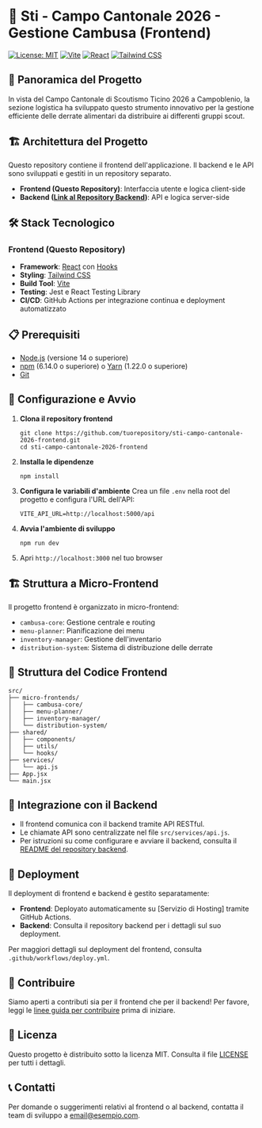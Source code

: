 # 🧮 Sti - Campo Cantonale 2026 - Gestione Cambusa (Frontend)

[![License: MIT](https://img.shields.io/badge/License-MIT-yellow.svg)](https://opensource.org/licenses/MIT)
[![Vite](https://img.shields.io/badge/Vite-5.3.4-646CFF.svg)](https://vitejs.dev/)
[![React](https://img.shields.io/badge/React-18.3.1-blue.svg)](https://reactjs.org/)
[![Tailwind CSS](https://img.shields.io/badge/Tailwind_CSS-3.4.7-38B2AC.svg)](https://tailwindcss.com/)

## 🌟 Panoramica del Progetto
In vista del Campo Cantonale di Scoutismo Ticino 2026 a Campoblenio, la sezione logistica ha sviluppato questo strumento innovativo per la gestione efficiente delle derrate alimentari da distribuire ai differenti gruppi scout.

## 🏗 Architettura del Progetto
Questo repository contiene il frontend dell'applicazione. Il backend e le API sono sviluppati e gestiti in un repository separato.

- **Frontend (Questo Repository)**: Interfaccia utente e logica client-side
- **Backend ([Link al Repository Backend](https://github.com/your-organization/backend-repo))**: API e logica server-side

## 🛠 Stack Tecnologico

### Frontend (Questo Repository)
- **Framework**: [React](https://reactjs.org/) con [Hooks](https://reactjs.org/docs/hooks-intro.html)
- **Styling**: [Tailwind CSS](https://tailwindcss.com/)
- **Build Tool**: [Vite](https://vitejs.dev/)
- **Testing**: Jest e React Testing Library
- **CI/CD**: GitHub Actions per integrazione continua e deployment automatizzato

## 📋 Prerequisiti
- [Node.js](https://nodejs.org/) (versione 14 o superiore)
- [npm](https://www.npmjs.com/) (6.14.0 o superiore) o [Yarn](https://yarnpkg.com/) (1.22.0 o superiore)
- [Git](https://git-scm.com/)

## 🚀 Configurazione e Avvio

1. **Clona il repository frontend**
   ```
   git clone https://github.com/tuorepository/sti-campo-cantonale-2026-frontend.git
   cd sti-campo-cantonale-2026-frontend
   ```

2. **Installa le dipendenze**
   ```
   npm install
   ```

3. **Configura le variabili d'ambiente**
   Crea un file `.env` nella root del progetto e configura l'URL dell'API:
   ```
   VITE_API_URL=http://localhost:5000/api
   ```

4. **Avvia l'ambiente di sviluppo**
   ```
   npm run dev
   ```

5. Apri `http://localhost:3000` nel tuo browser

## 🏗 Struttura a Micro-Frontend
Il progetto frontend è organizzato in micro-frontend:

- `cambusa-core`: Gestione centrale e routing
- `menu-planner`: Pianificazione dei menu
- `inventory-manager`: Gestione dell'inventario
- `distribution-system`: Sistema di distribuzione delle derrate

## 📁 Struttura del Codice Frontend
```
src/
├── micro-frontends/
│   ├── cambusa-core/
│   ├── menu-planner/
│   ├── inventory-manager/
│   └── distribution-system/
├── shared/
│   ├── components/
│   ├── utils/
│   └── hooks/
├── services/
│   └── api.js
├── App.jsx
└── main.jsx
```

## 🔗 Integrazione con il Backend
- Il frontend comunica con il backend tramite API RESTful.
- Le chiamate API sono centralizzate nel file `src/services/api.js`.
- Per istruzioni su come configurare e avviare il backend, consulta il [README del repository backend](https://github.com/your-organization/backend-repo).

## 📢 Deployment
Il deployment di frontend e backend è gestito separatamente:

- **Frontend**: Deployato automaticamente su [Servizio di Hosting] tramite GitHub Actions.
- **Backend**: Consulta il repository backend per i dettagli sul suo deployment.

Per maggiori dettagli sul deployment del frontend, consulta `.github/workflows/deploy.yml`.

## 🤝 Contribuire
Siamo aperti a contributi sia per il frontend che per il backend! Per favore, leggi le [linee guida per contribuire](CONTRIBUTING.md) prima di iniziare.

## 📄 Licenza
Questo progetto è distribuito sotto la licenza MIT. Consulta il file [LICENSE](LICENSE.md) per tutti i dettagli.

## 📞 Contatti
Per domande o suggerimenti relativi al frontend o al backend, contatta il team di sviluppo a [email@esempio.com](mailto:email@esempio.com).
